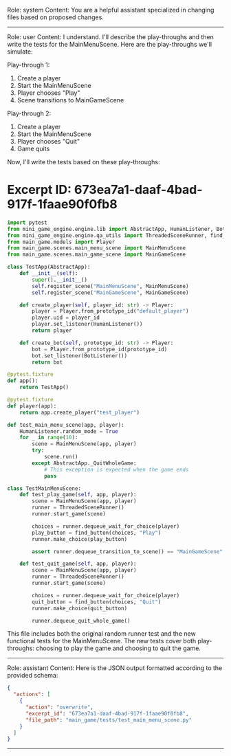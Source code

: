 Role: system
Content: You are a helpful assistant specialized in changing files based on proposed changes.
__________________
Role: user
Content: I understand. I'll describe the play-throughs and then write the tests for the MainMenuScene. Here are the play-throughs we'll simulate:

Play-through 1:
1. Create a player
2. Start the MainMenuScene
3. Player chooses "Play"
4. Scene transitions to MainGameScene

Play-through 2:
1. Create a player
2. Start the MainMenuScene
3. Player chooses "Quit"
4. Game quits

Now, I'll write the tests based on these play-throughs:

# Excerpt ID: 673ea7a1-daaf-4bad-917f-1faae90f0fb8
```python main_game/tests/test_main_menu_scene.py
import pytest
from mini_game_engine.engine.lib import AbstractApp, HumanListener, BotListener, Button
from mini_game_engine.engine.qa_utils import ThreadedSceneRunner, find_button
from main_game.models import Player
from main_game.scenes.main_menu_scene import MainMenuScene
from main_game.scenes.main_game_scene import MainGameScene

class TestApp(AbstractApp):
    def __init__(self):
        super().__init__()
        self.register_scene("MainMenuScene", MainMenuScene)
        self.register_scene("MainGameScene", MainGameScene)

    def create_player(self, player_id: str) -> Player:
        player = Player.from_prototype_id("default_player")
        player.uid = player_id
        player.set_listener(HumanListener())
        return player

    def create_bot(self, prototype_id: str) -> Player:
        bot = Player.from_prototype_id(prototype_id)
        bot.set_listener(BotListener())
        return bot

@pytest.fixture
def app():
    return TestApp()

@pytest.fixture
def player(app):
    return app.create_player("test_player")

def test_main_menu_scene(app, player):
    HumanListener.random_mode = True
    for _ in range(10):
        scene = MainMenuScene(app, player)
        try:
            scene.run()
        except AbstractApp._QuitWholeGame:
            # This exception is expected when the game ends
            pass

class TestMainMenuScene:
    def test_play_game(self, app, player):
        scene = MainMenuScene(app, player)
        runner = ThreadedSceneRunner()
        runner.start_game(scene)

        choices = runner.dequeue_wait_for_choice(player)
        play_button = find_button(choices, "Play")
        runner.make_choice(play_button)

        assert runner.dequeue_transition_to_scene() == "MainGameScene"

    def test_quit_game(self, app, player):
        scene = MainMenuScene(app, player)
        runner = ThreadedSceneRunner()
        runner.start_game(scene)

        choices = runner.dequeue_wait_for_choice(player)
        quit_button = find_button(choices, "Quit")
        runner.make_choice(quit_button)

        runner.dequeue_quit_whole_game()
```

This file includes both the original random runner test and the new functional tests for the MainMenuScene. The new tests cover both play-throughs: choosing to play the game and choosing to quit the game.
__________________
Role: assistant
Content: Here is the JSON output formatted according to the provided schema:

```json
{
  "actions": [
    {
      "action": "overwrite",
      "excerpt_id": "673ea7a1-daaf-4bad-917f-1faae90f0fb8",
      "file_path": "main_game/tests/test_main_menu_scene.py"
    }
  ]
}
```
__________________

